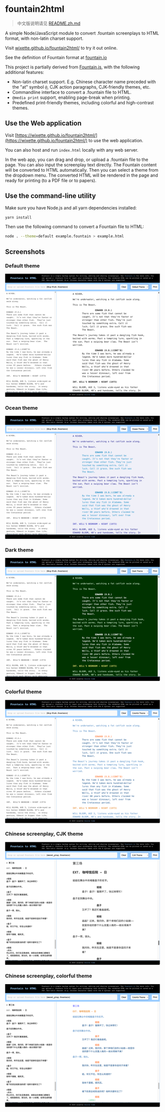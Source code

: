 # fountain2html

> 中文版说明请见 [README.zh.md](README.zh.md)

A simple Node/JavaScript module to convert .fountain screenplays to HTML format,
with non-latin charset support.

Visit
[wixette.github.io/fountain2html/](https://wixette.github.io/fountain2html/) to
try it out online.

See the definition of Fountain format at [fountain.io](http://fountain.io/)

This project is partially derived from
[Fountain.js](https://github.com/mattdaly/Fountain.js), with the following
additional features:

- Non-latin charset support. E.g. Chinese character name preceded with the "at"
  symbol `@`, CJK action paragraphs, CJK-friendly themes, etc.
- Commandline interface to convert a .fountain file to HTML.
- `@media print` support, enabling page-break when printing.
- Predefined print-friendly themes, including colorful and high-contrast themes.

## Use the Web application

Visit
[https://wixette.github.io/fountain2html/](https://wixette.github.io/fountain2html/)
to use the web application.

You can also host and run `index.html` locally with any web server.

In the web app, you can drag and drop, or upload a .fountain file to the page.
You can also input the screenplay text directly. The Fountain content will be
converted to HTML automatically. Then you can select a theme from the dropdown
menu. The converted HTML will be rendered in the page and ready for printing (to
a PDF file or to papers).

## Use the command-line utility

Make sure you have Node.js and all yarn dependencies installed:

```bash
yarn install
```

Then use the following command to convert a Fountain file to HTML:

```bash
node . --theme=default example.fountain > example.html
```

## Screenshots

### Default theme

![ScreenShot](./screenshots/001.png)

### Ocean theme

![ScreenShot](./screenshots/002.png)

### Dark theme

![ScreenShot](./screenshots/003.png)

### Colorful theme

![ScreenShot](./screenshots/004.png)

### Chinese screenplay, CJK theme

![ScreenShot](./screenshots/c001.png)

### Chinese screenplay, colorful theme

![ScreenShot](./screenshots/c002.png)
